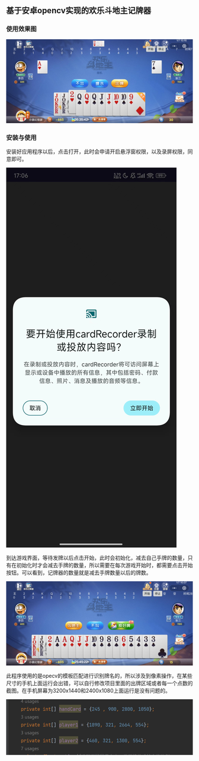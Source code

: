 ## 基于安卓opencv实现的欢乐斗地主记牌器

### 使用效果图

![](img\fc92f3ece413e2fa4d486f8487bde90.jpg)

### 安装与使用

安装好应用程序以后，点击打开，此时会申请开启悬浮窗权限，以及录屏权限，同意即可。

![](img/98bdca77ddc635d2b3366d6002741c0.jpg)

到达游戏界面，等待发牌以后点击开始，此时会初始化，减去自己手牌的数量，只有在初始化时才会减去手牌的数量，所以需要在每次游戏开始时，都需要点击开始按钮。可以看到，记牌器的数量就是减去手牌数量以后的牌数。

![](img\a5e03d0e3b8c8e28b9b52e601ff0c1e.jpg)

此程序使用的是opecv的模板匹配进行识别牌名的，所以涉及到像素操作，在某些尺寸的手机上面运行会出错，可以自行修改项目里面的出牌区域或者每一个点数的截图。在手机屏幕为3200x1440和2400x1080上面运行是没有问题的。

![](img\img.png)
